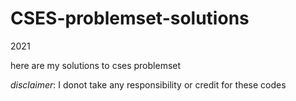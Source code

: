 # CSES-problemset-solutions
2021

here are my solutions to cses problemset

*disclaimer*:
I donot take any responsibility or credit for these codes
